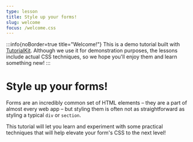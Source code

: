 ```yaml
---
type: lesson
title: Style up your forms!
slug: welcome
focus: /welcome.css
---
```


:::info{noBorder=true title="Welcome!"}
This is a demo tutorial built with <a href="https://tutorialkit.dev" target="_blank">TutorialKit</a>. Although we use it for demonstration purposes, the lessons include actual CSS techniques, so we hope you'll enjoy them and learn something new!
:::

# Style up your forms!

Forms are an incredibly common set of HTML elements – they are a part of almost every web app – but styling them is often not as straightforward as styling a typical `div` or `section`.

This tutorial will let you learn and experiment with some practical techniques that will help elevate your form's CSS to the next level!
